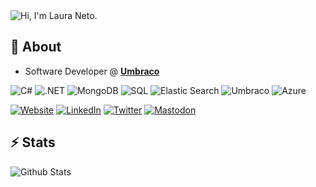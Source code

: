 <picture>
  <source media="(prefers-color-scheme: dark)" srcset="https://readme-typing-svg.demolab.com?font=Fira+Code&pause=1000&repeat=false&random=false&width=435&height=30&lines=Hi%2C+I'm+Laura+Neto">
  <img alt="Hi, I'm Laura Neto." src="https://readme-typing-svg.demolab.com?font=Fira+Code&color=3592AF&pause=1000&repeat=false&random=false&width=435&height=30&lines=Hi%2C+I'm+Laura+Neto">
</picture>
<h2>👋 About</h2>

- Software Developer @ [**Umbraco**](https://www.umbraco.com)

<p>  
  <picture>
    <source media="(prefers-color-scheme: dark)" srcset="https://img.shields.io/badge/C%23-7b3399?style=flat-square&logo=c-sharp&logoColor=white">
    <img alt="C#" src="https://img.shields.io/badge/C%23-7b3399?style=flat-square&logo=c-sharp&logoColor=white">
  </picture>
  <picture>
    <source media="(prefers-color-scheme: dark)" srcset="https://img.shields.io/badge/.NET-5C2D91?style=flat-square&logo=.net&logoColor=white">
    <img alt=".NET" src="https://img.shields.io/badge/.NET-5C2D91?style=flat-square&logo=.net&logoColor=white">
  </picture>
  <picture>
    <source media="(prefers-color-scheme: dark)" srcset="https://img.shields.io/badge/MongoDB-4EA94B?style=flat-square&logo=mongodb&logoColor=white">
    <img alt="MongoDB" src="https://img.shields.io/badge/MongoDB-4EA94B?style=flat-square&logo=mongodb&logoColor=white">
  </picture>
  <picture>
    <source media="(prefers-color-scheme: dark)" srcset="https://custom-icon-badges.demolab.com/badge/SQL-025E8C.svg?style=flat-square&logo=database&logoColor=white">
    <img alt="SQL" src="https://custom-icon-badges.demolab.com/badge/SQL-025E8C.svg?style=flat-square&logo=database&logoColor=white">
  </picture>
  <picture>
    <source media="(prefers-color-scheme: dark)" srcset="https://img.shields.io/badge/Elastic_Search-005571?style=flat-square&logo=elasticsearch&logoColor=white">
    <img alt="Elastic Search" src="https://img.shields.io/badge/Elastic_Search-005571?style=flat-square&logo=elasticsearch&logoColor=white">
  </picture>
  <picture>
    <source media="(prefers-color-scheme: dark)" srcset="https://img.shields.io/badge/Umbraco-3544B1?style=flat-square&logo=umbraco&logoColor=white">
    <img alt="Umbraco" src="https://img.shields.io/badge/Umbraco-3544B1?style=flat-square&logo=umbraco&logoColor=white">
  </picture>
  <picture>
    <source media="(prefers-color-scheme: dark)" srcset="https://img.shields.io/badge/Azure-0089D6?style=flat-square&logo=microsoft-azure&logoColor=white">
    <img alt="Azure" src="https://img.shields.io/badge/Azure-0089D6?style=flat-square&logo=microsoft-azure&logoColor=white">
  </picture>
</p>

[![Website](https://img.shields.io/badge/website-000000?style=for-the-badge&logo=About.me&logoColor=white)](https://lauraneto.com)
[![LinkedIn](https://img.shields.io/badge/LinkedIn-0077B5?style=for-the-badge&logo=linkedin&logoColor=white)](https://www.linkedin.com/in/laura-neto)
[![Twitter](https://img.shields.io/badge/Twitter-1DA1F2?style=for-the-badge&logo=twitter&logoColor=white)](https://twitter.com/lauraneto_)
[![Mastodon](https://img.shields.io/badge/Mastodon-6364FF?style=for-the-badge&logo=mastodon&logoColor=white)](https://umbracocommunity.social/@lauraneto)

## ⚡ Stats
<picture>
  <source media="(prefers-color-scheme: dark)" srcset="https://github-readme-stats.vercel.app/api/?username=lauraneto&theme=transparent&show_icons=true&include_all_commits=true&title_color=36BCF7&text_color=e6edf3&icon_color=36BCF7&border_color=3d4653">
  <img alt="Github Stats" src="https://github-readme-stats.vercel.app/api/?username=lauraneto&bg_color=f6f8fa&show_icons=true&include_all_commits=true&title_color=3592AF&text_color=434d58&icon_color=315f6e&border_color=d8dee4">
</picture>
